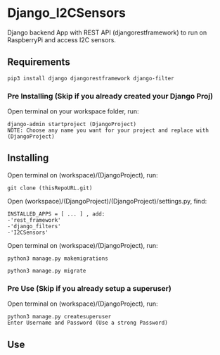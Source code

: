 # Django_I2CSensors
Django backend App with REST API (djangorestframework) to run on RaspberryPi and access I2C sensors.

## Requirements
```
pip3 install django djangorestframework django-filter
```

### Pre Installing (Skip if you already created your Django Proj)
Open terminal on your workspace folder, run:
```
django-admin startproject (DjangoProject)
NOTE: Choose any name you want for your project and replace with (DjangoProject)
```

## Installing
Open terminal on (workspace)/(DjangoProject), run:
```
git clone (thisRepoURL.git)
```

Open (workspace)/(DjangoProject)/(DjangoProject)/settings.py, find:
```
INSTALLED_APPS = [ ... ] , add:
-'rest_framework'
-'django_filters'
-'I2CSensors'
```

Open terminal on (workspace)/(DjangoProject), run:
```
python3 manage.py makemigrations

python3 manage.py migrate
```

### Pre Use (Skip if you already setup a superuser)
Open terminal on (workspace)/(DjangoProject), run:
```
python3 manage.py createsuperuser
Enter Username and Password (Use a strong Password)
```

## Use 

